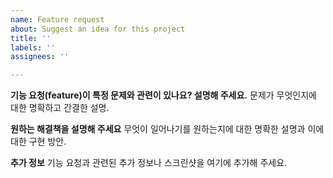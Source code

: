 ```yaml
---
name: Feature request
about: Suggest an idea for this project
title: ''
labels: ''
assignees: ''

---
```


**기능 요청(feature)이 특정 문제와 관련이 있나요? 설명해 주세요.**
문제가 무엇인지에 대한 명확하고 간결한 설명. 

**원하는 해결책을 설명해 주세요**
무엇이 일어나기를 원하는지에 대한 명확한 설명과 이에 대한 구현 방안.

**추가 정보**
기능 요청과 관련된 추가 정보나 스크린샷을 여기에 추가해 주세요.